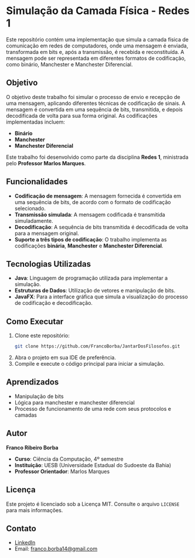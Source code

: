 # Simulação da Camada Física - Redes 1

Este repositório contém uma implementação que simula a camada física de comunicação em redes de computadores, onde uma mensagem é enviada, transformada em bits e, após a transmissão, é recebida e reconstituída. A mensagem pode ser representada em diferentes formatos de codificação, como binário, Manchester e Manchester Diferencial.

## Objetivo

O objetivo deste trabalho foi simular o processo de envio e recepção de uma mensagem, aplicando diferentes técnicas de codificação de sinais. A mensagem é convertida em uma sequência de bits, transmitida, e depois decodificada de volta para sua forma original. As codificações implementadas incluem:
- **Binário**
- **Manchester**
- **Manchester Diferencial**

Este trabalho foi desenvolvido como parte da disciplina **Redes 1**, ministrada pelo **Professor Marlos Marques**.

## Funcionalidades

- **Codificação de mensagem**: A mensagem fornecida é convertida em uma sequência de bits, de acordo com o formato de codificação selecionado.
- **Transmissão simulada**: A mensagem codificada é transmitida simuladamente.
- **Decodificação**: A sequência de bits transmitida é decodificada de volta para a mensagem original.
- **Suporte a três tipos de codificação**: O trabalho implementa as codificações **binária**, **Manchester** e **Manchester Diferencial**.

## Tecnologias Utilizadas

- **Java**: Linguagem de programação utilizada para implementar a simulação.
- **Estruturas de Dados**: Utilização de vetores e manipulação de bits.
- **JavaFX**: Para a interface gráfica que simula a visualização do processo de codificação e decodificação.

## Como Executar
1. Clone este repositório:
   ```bash
   git clone https://github.com/FrancoBorba/JantarDosFilosofos.git
2. Abra o projeto em sua IDE de preferência.
3. Compile e execute o código principal para iniciar a simulação.


## Aprendizados
- Manipulação de bits
- Lógica para manchester e manchester diferencial
- Processo de funcionamento de uma rede com seus protocolos e camadas

## Autor
**Franco Ribeiro Borba**
- **Curso**: Ciência da Computação, 4º semestre
- **Instituição**: UESB (Universidade Estadual do Sudoeste da Bahia)
- **Professor Orientador**: Marlos Marques

## Licença
Este projeto é licenciado sob a Licença MIT. Consulte o arquivo `LICENSE` para mais informações.

## Contato
- [LinkedIn](https://www.linkedin.com/in/franco-borba-37462825b/)
- Email: franco.borba14@gmail.com

